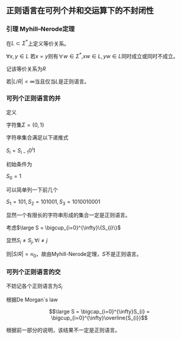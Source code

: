 ## 正则语言在可列个并和交运算下的不封闭性

### 引理 Myhill–Nerode定理

在$L \subset \Sigma^{*}$上定义等价关系。

$\forall x, y \in L$ 若$x=y$则有$\forall w \in \Sigma^*$,$xw \in L, yw\in L$同时成立或同时不成立。

记该等价关系为$R$

若$|L/R| < \infty$当且仅当$L$是正则语言。

### 可列个正则语言的并

定义

字符集$\Sigma = \{0,1\}$

字符串集合满足以下递推式

$S_{i} = S_{i-1}0^{i}1$

初始条件为

$S_{0}=1$

可以简单列一下前几个

$S_{1}=101,S_{2}=101001,S_{3}=1010010001$

显然一个有限长的字符串形成的集合一定是正则语言。

考虑$\large S = \bigcup_{i=0}^{\infty}\{S_{i}\}$

显然$S_{i} \neq S_{j}, \forall i\neq j$

则$|S/R| = \aleph_{0}$，故由Myhill-Nerode定理，$S$不是正则语言。

### 可列个正则语言的交

不妨记各个正则语言为$S_{i}$

根据De Morgan`s law

$$\large S = \bigcap_{i=0}^{\infty}S_{i} = \bigcup_{i=0}^{\infty}\overline{S_{i}}$$

根据前一部分的说明，该结果不一定是正则语言。



